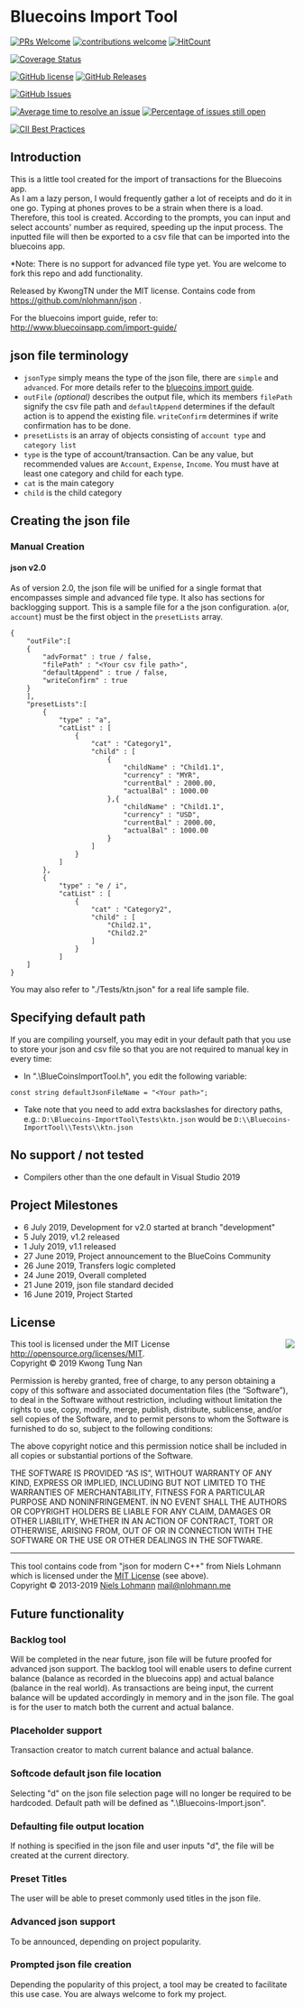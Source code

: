 # Bluecoins Import Tool

[![PRs Welcome](https://img.shields.io/badge/PRs-welcome-brightgreen.svg?style=flat-square)](http://makeapullrequest.com)
[![contributions welcome](https://img.shields.io/badge/contributions-welcome-brightgreen.svg?style=flat)](https://github.com/kwongtn/Bluecoins-ImportTool/issues)
[![HitCount](http://hits.dwyl.io/kwongtn/Bluecoins-ImportTool.svg)](http://hits.dwyl.io/kwongtn/Bluecoins-ImportTool)

[![Coverage Status](https://coveralls.io/repos/github/kwongtn/Bluecoins-ImportTool/badge.svg?branch=master)](https://coveralls.io/github/kwongtn/Bluecoins-ImportTool?branch=master)

[![GitHub license](https://img.shields.io/badge/license-MIT-blue.svg)](https://raw.githubusercontent.com/kwongtn/Bluecoins-ImportTool/LICENSE.MIT)
[![GitHub Releases](https://img.shields.io/github/release/kwongtn/Bluecoins-ImportTool.svg)](https://github.com/kwongtn/Bluecoins-ImportTool/releases)

[![GitHub Issues](https://img.shields.io/github/issues/kwongtn/Bluecoins-ImportTool.svg)](http://github.com/kwongtn/Bluecoins-ImportTool/issues)

[![Average time to resolve an issue](http://isitmaintained.com/badge/resolution/kwongtn/Bluecoins-ImportTool.svg)](http://isitmaintained.com/project/kwongtn/Bluecoins-ImportTool "Average time to resolve an issue")
[![Percentage of issues still open](http://isitmaintained.com/badge/open/kwongtn/Bluecoins-ImportTool.svg)](http://isitmaintained.com/project/kwongtn/Bluecoins-ImportTool "Percentage of issues still open")

[![CII Best Practices](https://bestpractices.coreinfrastructure.org/projects/289/badge)](https://bestpractices.coreinfrastructure.org/projects/289)


## Introduction
This is a little tool created for the import of transactions for the Bluecoins app.  
As I am a lazy person, I would frequently gather a lot of receipts and do it in one go. Typing at phones proves to be a strain when there is a load.  
Therefore, this tool is created.
According to the prompts, you can input and select accounts' number as required, speeding up the input process.
The inputted file will then be exported to a csv file that can be imported into the bluecoins app.

*Note: There is no support for advanced file type yet. You are welcome to fork this repo and add functionality.

Released by KwongTN under the MIT license. Contains code from https://github.com/nlohmann/json .

For the bluecoins import guide, refer to:
http://www.bluecoinsapp.com/import-guide/


## json file terminology
- `jsonType` simply means the type of the json file, there are `simple` and `advanced`. For more details refer to the [bluecoins import guide](http://www.bluecoinsapp.com/import-guide/).
- `outFile` *(optional)* describes the output file, which its members `filePath` signify the csv file path and `defaultAppend` determines if the default action is to append the existing file. `writeConfirm` determines if write confirmation has to be done.
- `presetLists` is an array of objects consisting of `account type` and `category list`
- `type` is the type of account/transaction. Can be any value, but recommended values are `Account`, `Expense`, `Income`. You must have at least one category and child for each type.
- `cat` is the main category
- `child` is the child category 


## Creating the json file
### Manual Creation
#### json v2.0
As of version 2.0, the json file will be unified for a single format that encompasses simple and advanced file type. It also has sections for backlogging support. 
This is a sample file for a the json configuration. `a`(or, `account`) must be the first object in the `presetLists` array.

```
{
    "outFile":[
    {
        "advFormat" : true / false,
        "filePath" : "<Your csv file path>",
        "defaultAppend" : true / false,
        "writeConfirm" : true
    }
    ],
    "presetLists":[
        {    
            "type" : "a",
            "catList" : [
                {
                    "cat" : "Category1",
                    "child" : [
                        {
                            "childName" : "Child1.1",
                            "currency" : "MYR",
                            "currentBal" : 2000.00,
                            "actualBal" : 1000.00
                        },{
                            "childName" : "Child1.1",
                            "currency" : "USD",
                            "currentBal" : 2000.00,
                            "actualBal" : 1000.00
                        }
                    ]
                }
            ]
        },
        {
            "type" : "e / i",
            "catList" : [
                {
                    "cat" : "Category2",
                    "child" : [
                        "Child2.1",
                        "Child2.2"
                    ]
                }
            ]
    ]
}
```
You may also refer to "./Tests/ktn.json" for a real life sample file.

## Specifying default path
If you are compiling yourself, you may edit in your default path that you use to store your json and csv file so that you are not required to manual key in every time:
- In ".\BlueCoinsImportTool.h", you edit the following variable:
```
const string defaultJsonFileName = "<Your path>";
```
- Take note that you need to add extra backslashes for directory paths, e.g.:
``` D:\Bluecoins-ImportTool\Tests\ktn.json ``` would be ``` D:\\Bluecoins-ImportTool\\Tests\\ktn.json ```

## No support / not tested
- Compilers other than the one default in Visual Studio 2019

## Project Milestones
- 6 July 2019, Development for v2.0 started at branch "development"
- 5 July 2019, v1.2 released
- 1 July 2019, v1.1 released
- 27 June 2019, Project announcement to the BlueCoins Community
- 26 June 2019, Transfers logic completed
- 24 June 2019, Overall completed
- 21 June 2019, json file standard decided
- 16 June 2019, Project Started

## License

<img align="right" src="http://opensource.org/trademarks/opensource/OSI-Approved-License-100x137.png">

This tool is licensed under the MIT License <http://opensource.org/licenses/MIT>.  
Copyright &copy; 2019 Kwong Tung Nan

Permission is hereby granted, free of charge, to any person obtaining a copy of this software and associated documentation files (the “Software”), to deal in the Software without restriction, including without limitation the rights to use, copy, modify, merge, publish, distribute, sublicense, and/or sell copies of the Software, and to permit persons to whom the Software is furnished to do so, subject to the following conditions:

The above copyright notice and this permission notice shall be included in all copies or substantial portions of the Software.

THE SOFTWARE IS PROVIDED “AS IS”, WITHOUT WARRANTY OF ANY KIND, EXPRESS OR IMPLIED, INCLUDING BUT NOT LIMITED TO THE WARRANTIES OF MERCHANTABILITY, FITNESS FOR A PARTICULAR PURPOSE AND NONINFRINGEMENT. IN NO EVENT SHALL THE AUTHORS OR COPYRIGHT HOLDERS BE LIABLE FOR ANY CLAIM, DAMAGES OR OTHER LIABILITY, WHETHER IN AN ACTION OF CONTRACT, TORT OR OTHERWISE, ARISING FROM, OUT OF OR IN CONNECTION WITH THE SOFTWARE OR THE USE OR OTHER DEALINGS IN THE SOFTWARE.

* * *

This tool contains code from "json for modern C++" from Niels Lohmann which is licensed under the [MIT License](http://opensource.org/licenses/MIT) (see above).   
Copyright &copy; 2013-2019 [Niels Lohmann](http://nlohmann.me/) <mail@nlohmann.me>


## Future functionality
### Backlog tool
Will be completed in the near future, json file will be future proofed for advanced json support.
The backlog tool will enable users to define current balance (balance as recorded in the bluecoins app) and actual balance (balance in the real world). As transactions are being input, the current balance will be updated accordingly in memory and in the json file. The goal is for the user to match both the current and actual balance.

### Placeholder support
Transaction creator to match current balance and actual balance.

### Softcode default json file location
Selecting "d" on the json file selection page will no longer be required to be hardcoded. Default path will be defined as ".\Bluecoins-Import.json".

### Defaulting file output location
If nothing is specified in the json file and user inputs "d", the file will be created at the current directory.

### Preset Titles
The user will be able to preset commonly used titles in the json file.

### Advanced json support
To be announced, depending on project popularity.

### Prompted json file creation
Depending the popularity of this project, a tool may be created to facilitate this use case. You are always welcome to fork my project.
